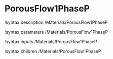 <!-- MOOSE Documentation Stub: Remove this when content is added. -->

# PorousFlow1PhaseP
!syntax description /Materials/PorousFlow1PhaseP

!syntax parameters /Materials/PorousFlow1PhaseP

!syntax inputs /Materials/PorousFlow1PhaseP

!syntax children /Materials/PorousFlow1PhaseP

